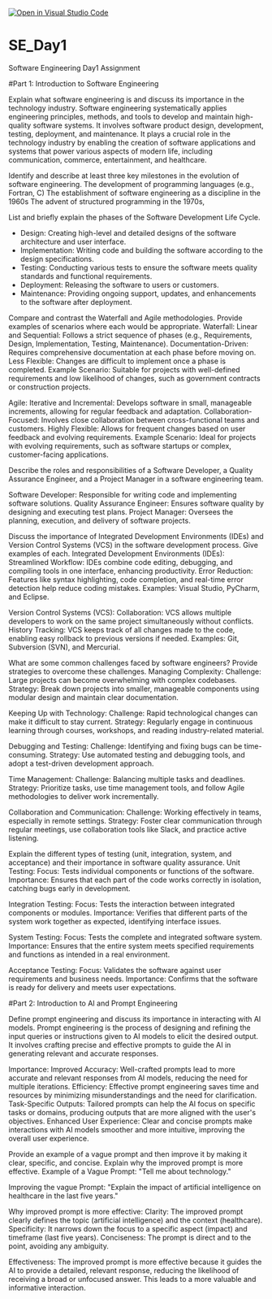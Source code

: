 [![Open in Visual Studio Code](https://classroom.github.com/assets/open-in-vscode-2e0aaae1b6195c2367325f4f02e2d04e9abb55f0b24a779b69b11b9e10269abc.svg)](https://classroom.github.com/online_ide?assignment_repo_id=15533282&assignment_repo_type=AssignmentRepo)
# SE_Day1
Software Engineering Day1 Assignment

#Part 1: Introduction to Software Engineering

Explain what software engineering is and discuss its importance in the technology industry.
Software engineering systematically applies engineering principles, methods, and tools to develop and maintain high-quality software systems. It involves software product design, development, testing, deployment, and maintenance. It plays a crucial role in the technology industry by enabling the creation of software applications and systems that power various aspects of modern life, including communication, commerce, entertainment, and healthcare.


Identify and describe at least three key milestones in the evolution of software engineering.
The development of programming languages (e.g., Fortran, C) 
The establishment of software engineering as a discipline in the 1960s
The advent of structured programming in the 1970s,

List and briefly explain the phases of the Software Development Life Cycle.
  - Design: Creating high-level and detailed designs of the software architecture and user interface.
  - Implementation: Writing code and building the software according to the design specifications.
  - Testing: Conducting various tests to ensure the software meets quality standards and functional requirements.
  - Deployment: Releasing the software to users or customers.
  - Maintenance: Providing ongoing support, updates, and enhancements to the software after deployment.


Compare and contrast the Waterfall and Agile methodologies. Provide examples of scenarios where each would be appropriate.
Waterfall:
Linear and Sequential: Follows a strict sequence of phases (e.g., Requirements, Design, Implementation, Testing, Maintenance).
Documentation-Driven: Requires comprehensive documentation at each phase before moving on.
Less Flexible: Changes are difficult to implement once a phase is completed.
Example Scenario: Suitable for projects with well-defined requirements and low likelihood of changes, such as government contracts or construction projects.

Agile:
Iterative and Incremental: Develops software in small, manageable increments, allowing for regular feedback and adaptation.
Collaboration-Focused: Involves close collaboration between cross-functional teams and customers.
Highly Flexible: Allows for frequent changes based on user feedback and evolving requirements.
Example Scenario: Ideal for projects with evolving requirements, such as software startups or complex, customer-facing applications.

Describe the roles and responsibilities of a Software Developer, a Quality Assurance Engineer, and a Project Manager in a software engineering team.

  Software Developer: Responsible for writing code and implementing software solutions.
  Quality Assurance Engineer: Ensures software quality by designing and executing test plans.
  Project Manager: Oversees the planning, execution, and delivery of software projects.

Discuss the importance of Integrated Development Environments (IDEs) and Version Control Systems (VCS) in the software development process. Give examples of each.
Integrated Development Environments (IDEs):
Streamlined Workflow: IDEs combine code editing, debugging, and compiling tools in one interface, enhancing productivity.
Error Reduction: Features like syntax highlighting, code completion, and real-time error detection help reduce coding mistakes.
Examples: Visual Studio, PyCharm, and Eclipse.

Version Control Systems (VCS):
Collaboration: VCS allows multiple developers to work on the same project simultaneously without conflicts.
History Tracking: VCS keeps track of all changes made to the code, enabling easy rollback to previous versions if needed.
Examples: Git, Subversion (SVN), and Mercurial.

What are some common challenges faced by software engineers? Provide strategies to overcome these challenges.
Managing Complexity:
Challenge: Large projects can become overwhelming with complex codebases.
Strategy: Break down projects into smaller, manageable components using modular design and maintain clear documentation.

Keeping Up with Technology:
Challenge: Rapid technological changes can make it difficult to stay current.
Strategy: Regularly engage in continuous learning through courses, workshops, and reading industry-related material.

Debugging and Testing:
Challenge: Identifying and fixing bugs can be time-consuming.
Strategy: Use automated testing and debugging tools, and adopt a test-driven development approach.

Time Management:
Challenge: Balancing multiple tasks and deadlines.
Strategy: Prioritize tasks, use time management tools, and follow Agile methodologies to deliver work incrementally.

Collaboration and Communication:
Challenge: Working effectively in teams, especially in remote settings.
Strategy: Foster clear communication through regular meetings, use collaboration tools like Slack, and practice active listening.

Explain the different types of testing (unit, integration, system, and acceptance) and their importance in software quality assurance.
Unit Testing:
Focus: Tests individual components or functions of the software.
Importance: Ensures that each part of the code works correctly in isolation, catching bugs early in development.

Integration Testing:
Focus: Tests the interaction between integrated components or modules.
Importance: Verifies that different parts of the system work together as expected, identifying interface issues.

System Testing:
Focus: Tests the complete and integrated software system.
Importance: Ensures that the entire system meets specified requirements and functions as intended in a real environment.

Acceptance Testing:
Focus: Validates the software against user requirements and business needs.
Importance: Confirms that the software is ready for delivery and meets user expectations.

#Part 2: Introduction to AI and Prompt Engineering


Define prompt engineering and discuss its importance in interacting with AI models.
Prompt engineering is the process of designing and refining the input queries or instructions given to AI models to elicit the desired output. It involves crafting precise and effective prompts to guide the AI in generating relevant and accurate responses.

Importance:
Improved Accuracy: Well-crafted prompts lead to more accurate and relevant responses from AI models, reducing the need for multiple iterations.
Efficiency: Effective prompt engineering saves time and resources by minimizing misunderstandings and the need for clarification.
Task-Specific Outputs: Tailored prompts can help the AI focus on specific tasks or domains, producing outputs that are more aligned with the user's objectives.
Enhanced User Experience: Clear and concise prompts make interactions with AI models smoother and more intuitive, improving the overall user experience.

Provide an example of a vague prompt and then improve it by making it clear, specific, and concise. Explain why the improved prompt is more effective.
Example of a Vague Prompt:
"Tell me about technology."

Improving the vague Prompt:
"Explain the impact of artificial intelligence on healthcare in the last five years."

Why improved prompt is more effective:
Clarity: The improved prompt clearly defines the topic (artificial intelligence) and the context (healthcare).
Specificity: It narrows down the focus to a specific aspect (impact) and timeframe (last five years).
Conciseness: The prompt is direct and to the point, avoiding any ambiguity.

Effectiveness:
The improved prompt is more effective because it guides the AI to provide a detailed, relevant response, reducing the likelihood of receiving a broad or unfocused answer. This leads to a more valuable and informative interaction.
